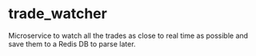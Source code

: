 # trade_watcher
Microservice to watch all the trades as close to real time as possible and save them to a Redis DB to parse later.
